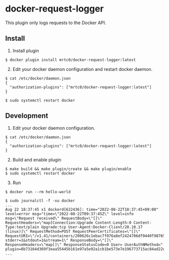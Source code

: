 # docker-request-logger

This plugin only logs requests to the Docker API.

## Install

1. Install plugin

```shell
$ docker plugin install mrtc0/docker-request-logger:latest
```

2. Edit your docker daemon configuration and restart docker daemon.

```shell
$ cat /etc/docker/daemon.json
{
  "authorization-plugins": ["mrtc0/docker-request-logger:latest"]
}

$ sudo systemctl restart docker
```

## Development

1. Edit your docker daemon configuration.

```shell
$ cat /etc/docker/daemon.json
{
  "authorization-plugins": ["mrtc0/docker-request-logger:latest"]
}
```

2. Build and enable plugin

```shell
$ make build && make plugin/create && make plugin/enable
$ sudo systemctl restart docker
```

3. Run

```shell
$ docker run --rm hello-world

$ sudo journalctl -f -xu docker
...
Aug 22 18:37:45 x1 dockerd[622436]: time="2022-08-22T18:37:45+09:00" level=error msg="time=\"2022-08-22T09:37:45Z\" level=info msg=\"Request received\" RequestBody=\"[]\" RequestHeaders=\"map[Connection:Upgrade Content-Length:0 Content-Type:text/plain Upgrade:tcp User-Agent:Docker-Client/20.10.17 (linux)]\" RequestMethod=POST RequestPeerCertificates=\"[]\" RequestURI=\"/v1.41/containers/200626c1ebac7f076a8ef2424706df9440f987651505f5051f6955b07160252b/attach?stderr=1&stdout=1&stream=1\" ResponseBody=\"[]\" ResponseHeaders=\"map[]\" ResponseStatusCode=0 User= UserAuthNMethod=" plugin=8b73164d369f3eaa55445b161e97a5e92a1cb1be573e7e196773715ac84ad22e
...
```
